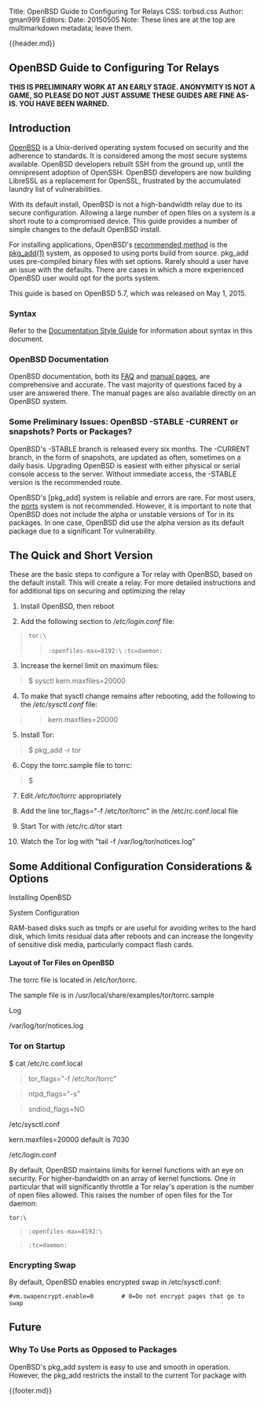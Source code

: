 Title: OpenBSD Guide to Configuring Tor Relays
CSS: torbsd.css
Author: gman999
Editors:
Date: 20150505
Note: These lines are at the top are multimarkdown metadata; leave them.

{{header.md}}

## OpenBSD Guide to Configuring Tor Relays ##

__THIS IS PRELIMINARY WORK AT AN EARLY STAGE. ANONYMITY IS NOT A GAME, SO PLEASE DO NOT JUST ASSUME THESE GUIDES ARE FINE AS-IS. YOU HAVE BEEN WARNED.__

## Introduction ##

[OpenBSD] is a Unix-derived operating system focused on security and the adherence to standards. It is considered among the most secure systems available. OpenBSD developers rebuilt SSH from the ground up, until the omnipresent adoption of OpenSSH. OpenBSD developers are now building LibreSSL as a replacement for OpenSSL, frustrated by the accumulated laundry list of vulnerabilities.

With its default install, OpenBSD is not a high-bandwidth relay due to its secure configuration. Allowing a large number of open files on a system is a short route to a compromised device. This guide provides a number of simple changes to the default OpenBSD install.

For installing applications, OpenBSD's [recommended method] is the [pkg_add(1)] system, as opposed to using ports build from source. pkg_add uses pre-compiled binary files with set options. Rarely should a user have an issue with the defaults. There are cases in which a more experienced OpenBSD user would opt for the ports system.

This guide is based on OpenBSD 5.7, which was released on May 1, 2015.

### Syntax ###

Refer to the [Documentation Style Guide](doc-guide.html) for information about syntax in this document.

### OpenBSD Documentation ###

OpenBSD documentation, both its [FAQ] and [manual pages], are comprehensive and accurate. The vast majority of questions faced by a user are answered there. The manual pages are also available directly on an OpenBSD system.

### Some Preliminary Issues: OpenBSD -STABLE -CURRENT or snapshots? Ports or Packages? ###

OpenBSD's -STABLE branch is released every six months. The -CURRENT branch, in the form of snapshots, are updated as often, sometimes on a daily basis. Upgrading OpenBSD is easiest with either physical or serial console access to the server. Without immediate access, the -STABLE version is the recommended route.

OpenBSD's [pkg_add] system is reliable and errors are rare. For most users, the [ports] system is not recommended. However, it is important to note that OpenBSD does not include the alpha or unstable versions of Tor in its packages. In one case, OpenBSD did use the alpha version as its default package due to a significant Tor vulnerability.

## The Quick and Short Version ##

These are the basic steps to configure a Tor relay with OpenBSD, based on the default install. This will create a relay. For more detailed instructions and for additional tips on securing and optimizing the relay

1. Install OpenBSD, then reboot

2. Add the following section to */etc/login.conf* file:

>`tor:\`
>>`:openfiles-max=8192:\`
>>`:tc=daemon:`

3. Increase the kernel limit on maximum files:

>$ sysctl kern.maxfiles=20000

4. To make that sysctl change remains after rebooting, add the following to the */etc/sysctl.conf* file:

>>kern.maxfiles=20000

5. Install Tor:

>$ pkg_add -r tor

6. Copy the torrc.sample file to torrc:

>$

7. Edit */etc/tor/torrc* appropriately

8. Add the line tor_flags="-f /etc/tor/torrc" in the /etc/rc.conf.local file

9. Start Tor with /etc/rc.d/tor start

10. Watch the Tor log with "tail -f /var/log/tor/notices.log"

## Some Additional Configuration Considerations & Options ##

Installing OpenBSD

System Configuration

RAM-based disks such as tmpfs or are useful for avoiding writes to the hard disk, which limits residual data after reboots and can increase the longevity of sensitive disk media, particularly compact flash cards.

#### Layout of Tor Files on OpenBSD ###

The torrc file is located in /etc/tor/torrc.

The sample file is in /usr/local/share/examples/tor/torrc.sample

Log

/var/log/tor/notices.log

### Tor on Startup ###

$ cat /etc/rc.conf.local

>tor_flags="-f /etc/tor/torrc"

>ntpd_flags="-s"

>sndiod_flags=NO

/etc/sysctl.conf

kern.maxfiles=20000 default is 7030

/etc/login.conf

By default, OpenBSD maintains limits for kernel functions with an eye on security. For higher-bandwidth on an array of kernel functions. One in particular that will significantly throttle a Tor relay's operation is the number of open files allowed. This raises the number of open files for the Tor daemon:

`tor:\`

>`:openfiles-max=8192:\`

>`:tc=daemon:`

### Encrypting Swap ###

By default, OpenBSD enables encrypted swap in /etc/sysctl.conf:

`#vm.swapencrypt.enable=0        # 0=Do not encrypt pages that go to swap`

## Future ##

### Why To Use Ports as Opposed to Packages ###

OpenBSD's pkg_add system is easy to use and smooth in operation. However, the pkg_add restricts the install to the current Tor package with 

[OpenBSD]: http://www.openbsd.org "OpenBSD Project"
[FAQ]: http://www.openbsd.org/faq/index.html "OpenBSD FAQ"
[manual pages]: http://www.openbsd.org/cgi-bin/man.cgi "OpenBSD Manual Pages"
[recommended method]: http://www.openbsd.org/faq/faq15.html#Intro "The OpenBSD packages and ports system"
[pkg_add(1)]: http://www.openbsd.org/faq/faq15.html#PkgMgmt "pkg_add system"
[ports]: http://www.openbsd.org/faq/faq15.html#Ports "ports system"

{{footer.md}}
